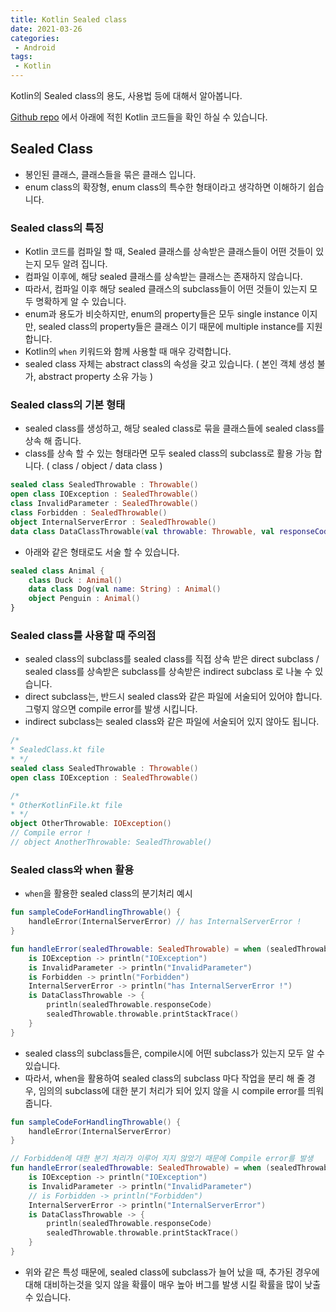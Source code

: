 ```yaml
---
title: Kotlin Sealed class 
date: 2021-03-26
categories:
 - Android
tags:
 - Kotlin
---
```


Kotlin의 Sealed class의 용도, 사용법 등에 대해서 알아봅니다. 

[Github repo](https://github.com/lu-lay/kotlin_study/tree/kangraemin/kangraemin/src/sealedclass) 에서 아래에 적힌 Kotlin 코드들을 확인 하실 수 있습니다. 

<!-- more -->

## Sealed Class

- 봉인된 클래스, 클래스들을 묶은 클래스 입니다.
- enum class의 확장형, enum class의 특수한 형태이라고 생각하면 이해하기 쉽습니다.

### Sealed class의 특징

- Kotlin 코드를 컴파일 할 때, Sealed 클래스를 상속받은 클래스들이 어떤 것들이 있는지 모두 알려 집니다.
- 컴파일 이후에, 해당 sealed 클래스를 상속받는 클래스는 존재하지 않습니다.
- 따라서, 컴파일 이후 해당 sealed 클래스의 subclass들이 어떤 것들이 있는지 모두 명확하게 알 수 있습니다.
- enum과 용도가 비슷하지만, enum의 property들은 모두 single instance 이지만, sealed class의 property들은 클래스 이기 때문에 multiple instance를 지원 합니다.
- Kotlin의 `when` 키워드와 함께 사용할 때 매우 강력합니다.
- sealed class 자체는 abstract class의 속성을 갖고 있습니다. ( 본인 객체 생성 불가, abstract property 소유 가능 )

### Sealed class의 기본 형태

- sealed class를 생성하고, 해당 sealed class로 묶을 클래스들에 sealed class를 상속 해 줍니다.
- class를 상속 할 수 있는 형태라면 모두 sealed class의 subclass로 활용 가능 합니다. ( class / object / data class )

```kotlin
sealed class SealedThrowable : Throwable()
open class IOException : SealedThrowable()
class InvalidParameter : SealedThrowable()
class Forbidden : SealedThrowable()
object InternalServerError : SealedThrowable()
data class DataClassThrowable(val throwable: Throwable, val responseCode: Int) : SealedThrowable()
```

- 아래와 같은 형태로도 서술 할 수 있습니다.

```kotlin
sealed class Animal {
    class Duck : Animal()
    data class Dog(val name: String) : Animal()
    object Penguin : Animal()
}
```

### Sealed class를 사용할 때 주의점

- sealed class의 subclass를 sealed class를 직접 상속 받은 direct subclass / sealed class를 상속받은 subclass를 상속받은 indirect subclass 로 나눌 수 있습니다.
- direct subclass는, 반드시 sealed class와 같은 파일에 서술되어 있어야 합니다. 그렇지 않으면 compile error를 발생 시킵니다.
- indirect subclass는 sealed class와 같은 파일에 서술되어 있지 않아도 됩니다.

```kotlin
/*
* SealedClass.kt file 
* */
sealed class SealedThrowable : Throwable()
open class IOException : SealedThrowable()
```

```kotlin
/*
* OtherKotlinFile.kt file 
* */
object OtherThrowable: IOException()
// Compile error !
// object AnotherThrowable: SealedThrowable()
```

### Sealed class와 when 활용

- `when`을 활용한 sealed class의 분기처리 예시

```kotlin
fun sampleCodeForHandlingThrowable() {
    handleError(InternalServerError) // has InternalServerError !
}

fun handleError(sealedThrowable: SealedThrowable) = when (sealedThrowable) {
    is IOException -> println("IOException")
    is InvalidParameter -> println("InvalidParameter")
    is Forbidden -> println("Forbidden")
    InternalServerError -> println("has InternalServerError !")
    is DataClassThrowable -> {
        println(sealedThrowable.responseCode)
        sealedThrowable.throwable.printStackTrace()
    }
}
```

- sealed class의 subclass들은, compile시에 어떤 subclass가 있는지 모두 알 수 있습니다.
- 따라서, when을 활용하여 sealed class의 subclass 마다 작업을 분리 해 줄 경우, 임의의 subclass에 대한 분기 처리가 되어 있지 않을 시 compile error를 띄워줍니다.

```kotlin
fun sampleCodeForHandlingThrowable() {
    handleError(InternalServerError)
}

// Forbidden에 대한 분기 처리가 이루어 지지 않았기 때문에 Compile error를 발생
fun handleError(sealedThrowable: SealedThrowable) = when (sealedThrowable) {
    is IOException -> println("IOException")
    is InvalidParameter -> println("InvalidParameter")
    // is Forbidden -> println("Forbidden")
    InternalServerError -> println("InternalServerError")
    is DataClassThrowable -> {
        println(sealedThrowable.responseCode)
        sealedThrowable.throwable.printStackTrace()
    }
}
```

- 위와 같은 특성 때문에, sealed class에 subclass가 늘어 났을 때, 추가된 경우에 대해 대비하는것을 잊지 않을 확률이 매우 높아 버그를 발생 시킬 확률을 많이 낮출 수 있습니다.
